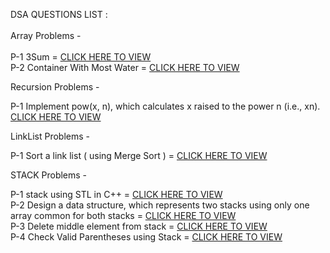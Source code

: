 DSA QUESTIONS LIST : 
<br>
<br>
Array Problems -
<br>
<br>
P-1 3Sum = [CLICK HERE TO VIEW](https://github.com/dhruvsharmads0506/DSA-PROBLIC-SOLVE/blob/main/ARRAY/3sum.cpp) <br>
P-2 Container With Most Water = [CLICK HERE TO VIEW](https://github.com/dhruvsharmads0506/DSA-PROBLEM-SOLVE/blob/main/ARRAY/maxwater.cpp) 
 
Recursion Problems -

P-1 Implement pow(x, n), which calculates x raised to the power n (i.e., xn). [CLICK HERE TO VIEW](https://github.com/dhruvsharmads0506/DSA-PROBLIC-SOLVE/blob/main/Recursion%20Problems/powx%2Cn.cpp) <br>

LinkList Problems -

P-1 Sort a link list ( using Merge Sort ) = [CLICK HERE TO VIEW](https://github.com/dhruvsharmads0506/DSA-PROBLIC-SOLVE/blob/main/Link%20-List/MergeSort.cpp)

STACK Problems -

P-1 stack using STL in C++ = [CLICK HERE TO VIEW](https://github.com/dhruvsharmads0506/DSA-PROBLIC-SOLVE/blob/main/STACK/stl.cpp) <br>
P-2 Design a data structure, which represents two stacks using only one array common for both stacks = [CLICK HERE TO VIEW ](https://github.com/dhruvsharmads0506/DSA-PROBLIC-SOLVE/blob/main/STACK/twostack.cpp) <br>
P-3 Delete middle element from stack  = [CLICK HERE TO VIEW ](https://github.com/dhruvsharmads0506/DSA-PROBLIC-SOLVE/blob/main/STACK/middlelement.cpp)
<br>
P-4 Check Valid Parentheses using Stack = [CLICK HERE TO VIEW ](https://github.com/dhruvsharmads0506/DSA-PROBLIC-SOLVE/blob/main/STACK/parenthesis.cpp)

